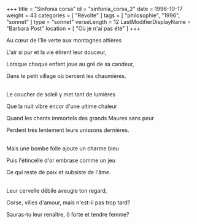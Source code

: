 +++
title = "Sinfonia corsa"
id = "sinfonia_corsa_2"
date = 1996-10-17
weight = 43
categories = [ "Révolte" ]
tags = [ "philosophie", "1996", "sonnet" ]
type = "sonnet"
verseLength = 12
LastModifierDisplayName = "Barbara Post"
location = [ "Où je n'ai pas été" ]
+++

Au cœur de l'île verte aux montagnes altières

L'air si pur et la vie étirent leur douceur,

Lorsque chaque enfant joue au gré de sa candeur,

Dans le petit village où bercent les chaumières.

 \
Le coucher de soleil y met tant de lumières

Que la nuit vibre encor d'une ultime chaleur

Quand les chants immortels des grands Maures sans peur

Perdent très lentement leurs unissons dernières.

 \
Mais une bombe folle ajoute un charme bleu

Puis l'étincelle d'or embrase comme un jeu

Ce qui reste de paix et subsiste de l'âme.

 \
Leur cervelle débile aveugle ton regard,

Corse, villes d'amour, mais n'est-il pas trop tard?

Sauras-tu leur renaître, ô forte et tendre femme?
